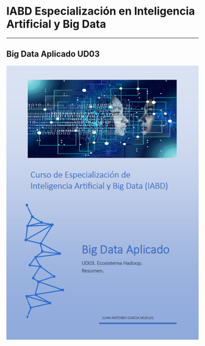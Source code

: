 # IABD Especialización en Inteligencia Artificial y Big Data
---
## Big Data Aplicado UD03

![Big Data Aplicado](./BDA%20UD03%20Portada.png "Ecosistema Hadoop") 